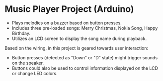 # Music Player Project (Arduino)

- Plays melodies on a buzzer based on button presses.
- Includes three pre-loaded songs: Merry Christmas, Nokia Song, Happy Birthday.
- Utilizes an LCD screen to display the song name during playback.

Based on the wiring, in this project is geared towards user interaction:
- Button presses (detected as "Down" or "D" state) might trigger sounds on the speaker.
- Buttons could also be used to control information displayed on the LCD or change LED colors.
